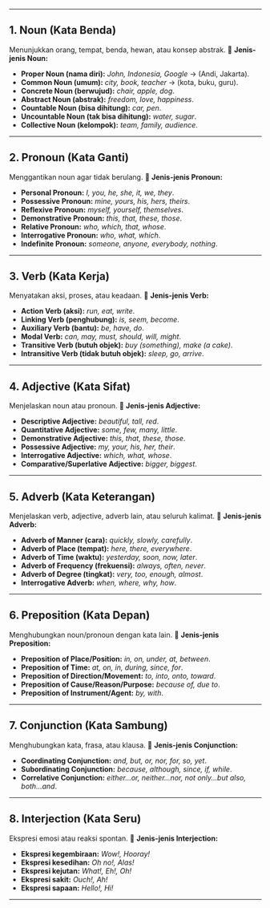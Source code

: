 
---

## 1. **Noun (Kata Benda)**

Menunjukkan orang, tempat, benda, hewan, atau konsep abstrak.
🔹 **Jenis-jenis Noun:**

* **Proper Noun (nama diri):** *John, Indonesia, Google* → (Andi, Jakarta).
* **Common Noun (umum):** *city, book, teacher* → (kota, buku, guru).
* **Concrete Noun (berwujud):** *chair, apple, dog*.
* **Abstract Noun (abstrak):** *freedom, love, happiness*.
* **Countable Noun (bisa dihitung):** *car, pen*.
* **Uncountable Noun (tak bisa dihitung):** *water, sugar*.
* **Collective Noun (kelompok):** *team, family, audience*.

---

## 2. **Pronoun (Kata Ganti)**

Menggantikan noun agar tidak berulang.
🔹 **Jenis-jenis Pronoun:**

* **Personal Pronoun:** *I, you, he, she, it, we, they*.
* **Possessive Pronoun:** *mine, yours, his, hers, theirs*.
* **Reflexive Pronoun:** *myself, yourself, themselves*.
* **Demonstrative Pronoun:** *this, that, these, those*.
* **Relative Pronoun:** *who, which, that, whose*.
* **Interrogative Pronoun:** *who, what, which*.
* **Indefinite Pronoun:** *someone, anyone, everybody, nothing*.

---

## 3. **Verb (Kata Kerja)**

Menyatakan aksi, proses, atau keadaan.
🔹 **Jenis-jenis Verb:**

* **Action Verb (aksi):** *run, eat, write*.
* **Linking Verb (penghubung):** *is, seem, become*.
* **Auxiliary Verb (bantu):** *be, have, do*.
* **Modal Verb:** *can, may, must, should, will, might*.
* **Transitive Verb (butuh objek):** *buy (something), make (a cake)*.
* **Intransitive Verb (tidak butuh objek):** *sleep, go, arrive*.

---

## 4. **Adjective (Kata Sifat)**

Menjelaskan noun atau pronoun.
🔹 **Jenis-jenis Adjective:**

* **Descriptive Adjective:** *beautiful, tall, red*.
* **Quantitative Adjective:** *some, few, many, little*.
* **Demonstrative Adjective:** *this, that, these, those*.
* **Possessive Adjective:** *my, your, his, her, their*.
* **Interrogative Adjective:** *which, what, whose*.
* **Comparative/Superlative Adjective:** *bigger, biggest*.

---

## 5. **Adverb (Kata Keterangan)**

Menjelaskan verb, adjective, adverb lain, atau seluruh kalimat.
🔹 **Jenis-jenis Adverb:**

* **Adverb of Manner (cara):** *quickly, slowly, carefully*.
* **Adverb of Place (tempat):** *here, there, everywhere*.
* **Adverb of Time (waktu):** *yesterday, soon, now, later*.
* **Adverb of Frequency (frekuensi):** *always, often, never*.
* **Adverb of Degree (tingkat):** *very, too, enough, almost*.
* **Interrogative Adverb:** *when, where, why, how*.

---

## 6. **Preposition (Kata Depan)**

Menghubungkan noun/pronoun dengan kata lain.
🔹 **Jenis-jenis Preposition:**

* **Preposition of Place/Position:** *in, on, under, at, between*.
* **Preposition of Time:** *at, on, in, during, since, for*.
* **Preposition of Direction/Movement:** *to, into, onto, toward*.
* **Preposition of Cause/Reason/Purpose:** *because of, due to*.
* **Preposition of Instrument/Agent:** *by, with*.

---

## 7. **Conjunction (Kata Sambung)**

Menghubungkan kata, frasa, atau klausa.
🔹 **Jenis-jenis Conjunction:**

* **Coordinating Conjunction:** *and, but, or, nor, for, so, yet*.
* **Subordinating Conjunction:** *because, although, since, if, while*.
* **Correlative Conjunction:** *either...or, neither...nor, not only...but also, both...and*.

---

## 8. **Interjection (Kata Seru)**

Ekspresi emosi atau reaksi spontan.
🔹 **Jenis-jenis Interjection:**

* **Ekspresi kegembiraan:** *Wow!, Hooray!*
* **Ekspresi kesedihan:** *Oh no!, Alas!*
* **Ekspresi kejutan:** *What!, Eh!, Oh!*
* **Ekspresi sakit:** *Ouch!, Ah!*
* **Ekspresi sapaan:** *Hello!, Hi!*

---
